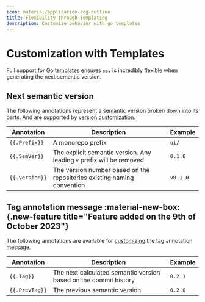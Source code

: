 ```yaml
---
icon: material/application-cog-outline
title: Flexibility through Templating
description: Customize behavior with go templates
---
```


# Customization with Templates

Full support for Go [templates](https://pkg.go.dev/text/template) ensures `nsv` is incredibly flexible when generating the next semantic version.

## Next semantic version

The following annotations represent a semantic version broken down into its parts. And are supported by [version customization](../next-version.md#version-template-customization).

| Annotation     | Description                                                             | Example  |
| -------------- | ----------------------------------------------------------------------- | -------- |
| `{{.Prefix}}`  | A monorepo prefix                                                       | `ui/`    |
| `{{.SemVer}}`  | The explicit semantic version. Any leading `v` prefix will be removed   | `0.1.0`  |
| `{{.Version}}` | The version number based on the repositories existing naming convention | `v0.1.0` |

## Tag annotation message :material-new-box:{.new-feature title="Feature added on the 9th of October 2023"}

The following annotations are available for [customizing](../tag-version.md#using-a-custom-tag-message) the tag annotation message.

| Annotation     | Description                                                      | Example |
| -------------- | ---------------------------------------------------------------- | ------- |
| `{{.Tag}}`     | The next calculated semantic version based on the commit history | `0.2.1` |
| `{{.PrevTag}}` | The previous semantic version                                    | `0.2.0` |

